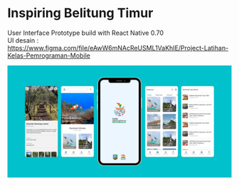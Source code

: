 # Inspiring Belitung Timur

User Interface Prototype build with React Native 0.70 <br/>
UI desain : https://www.figma.com/file/eAwW6mNAcReUSML1VaKhIE/Project-Latihan-Kelas-Pemrograman-Mobile

![UI](https://github.com/pusakamanggala/Inspiring-Belitung-Timur/blob/master/img/Documentation/UI.jpg)
